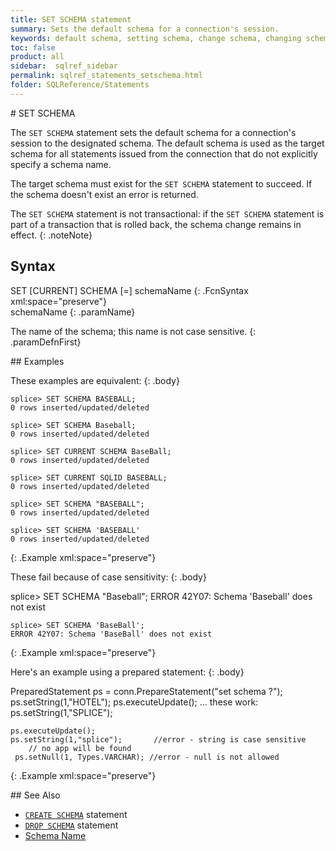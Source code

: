 ```yaml
---
title: SET SCHEMA statement
summary: Sets the default schema for a connection's session.
keywords: default schema, setting schema, change schema, changing schema
toc: false
product: all
sidebar:  sqlref_sidebar
permalink: sqlref_statements_setschema.html
folder: SQLReference/Statements
---
```

<section>
<div class="TopicContent" data-swiftype-index="true" markdown="1">
# SET SCHEMA

The `SET SCHEMA` statement sets the default schema for a connection's
session to the designated schema. The default schema is used as the
target schema for all statements issued from the connection that do not
explicitly specify a schema name.

The target schema must exist for the `SET SCHEMA` statement to succeed.
If the schema doesn't exist an error is returned.

The `SET SCHEMA` statement is not transactional: if the `SET SCHEMA`
statement is part of a transaction that is rolled back, the schema
change remains in effect.
{: .noteNote}

## Syntax

<div class="fcnWrapperWide" markdown="1">
    SET [CURRENT] SCHEMA [=] schemaName
{: .FcnSyntax xml:space="preserve"}

</div>
<div class="paramList" markdown="1">
schemaName
{: .paramName}

The name of the schema; this name is not case sensitive.
{: .paramDefnFirst}

</div>
## Examples

These examples are equivalent:
{: .body}

<div class="preWrapperWide" markdown="1">

    splice> SET SCHEMA BASEBALL;
    0 rows inserted/updated/deleted

    splice> SET SCHEMA Baseball;
    0 rows inserted/updated/deleted

    splice> SET CURRENT SCHEMA BaseBall;
    0 rows inserted/updated/deleted

    splice> SET CURRENT SQLID BASEBALL;
    0 rows inserted/updated/deleted

    splice> SET SCHEMA "BASEBALL";
    0 rows inserted/updated/deleted

    splice> SET SCHEMA 'BASEBALL'
    0 rows inserted/updated/deleted
{: .Example xml:space="preserve"}
</div>

These fail because of case sensitivity:
{: .body}

<div class="preWrapperWide" markdown="1">
    splice> SET SCHEMA "Baseball";
    ERROR 42Y07: Schema 'Baseball' does not exist

    splice> SET SCHEMA 'BaseBall';
    ERROR 42Y07: Schema 'BaseBall' does not exist
{: .Example xml:space="preserve"}
</div>

Here's an example using a prepared statement:
{: .body}

<div class="preWrapperWide" markdown="1">
    PreparedStatement ps = conn.PrepareStatement("set schema ?");
    ps.setString(1,"HOTEL");
    ps.executeUpdate();
      ... these work:
    ps.setString(1,"SPLICE");

    ps.executeUpdate();
    ps.setString(1,"splice");       //error - string is case sensitive
        // no app will be found
     ps.setNull(1, Types.VARCHAR); //error - null is not allowed
{: .Example xml:space="preserve"}

</div>
## See Also

* [`CREATE SCHEMA`](sqlref_statements_createschema.html) statement
* [`DROP SCHEMA`](sqlref_statements_dropschema.html) statement
* [Schema Name](sqlref_identifiers_types.html#SchemaName)

</div>
</section>
